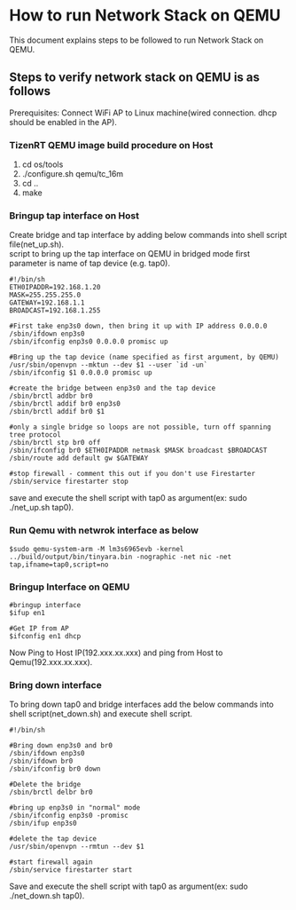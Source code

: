 # How to run Network Stack on QEMU
This document explains steps to be followed to run Network Stack on QEMU.  

## Steps to verify network stack on QEMU is as follows

Prerequisites: Connect WiFi AP to Linux machine(wired connection. dhcp should be enabled in the AP).  

### TizenRT QEMU image build procedure on Host
1. cd os/tools
2. ./configure.sh qemu/tc_16m
3. cd ..
4. make


### Bringup tap interface on Host
Create bridge and tap interface by adding below commands into shell script file(net_up.sh).  
script to bring up the tap interface on QEMU in bridged mode first parameter is name of tap device (e.g. tap0).  
```
#!/bin/sh
ETH0IPADDR=192.168.1.20
MASK=255.255.255.0
GATEWAY=192.168.1.1
BROADCAST=192.168.1.255

#First take enp3s0 down, then bring it up with IP address 0.0.0.0
/sbin/ifdown enp3s0
/sbin/ifconfig enp3s0 0.0.0.0 promisc up

#Bring up the tap device (name specified as first argument, by QEMU)
/usr/sbin/openvpn --mktun --dev $1 --user `id -un`
/sbin/ifconfig $1 0.0.0.0 promisc up

#create the bridge between enp3s0 and the tap device
/sbin/brctl addbr br0
/sbin/brctl addif br0 enp3s0
/sbin/brctl addif br0 $1

#only a single bridge so loops are not possible, turn off spanning tree protocol
/sbin/brctl stp br0 off
/sbin/ifconfig br0 $ETH0IPADDR netmask $MASK broadcast $BROADCAST
/sbin/route add default gw $GATEWAY

#stop firewall - comment this out if you don't use Firestarter
/sbin/service firestarter stop
```
save and execute the shell script with tap0 as argument(ex: sudo ./net_up.sh tap0).  

### Run Qemu with netwrok interface as below
```
$sudo qemu-system-arm -M lm3s6965evb -kernel ../build/output/bin/tinyara.bin -nographic -net nic -net tap,ifname=tap0,script=no
```
### Bringup Interface on QEMU
```
#bringup interface
$ifup en1

#Get IP from AP
$ifconfig en1 dhcp
```
Now Ping to Host IP(192.xxx.xx.xxx) and ping from Host to Qemu(192.xxx.xx.xxx).  

### Bring down interface
To bring down tap0 and bridge interfaces add the below commands into shell script(net_down.sh) and execute shell script.  
```
#!/bin/sh

#Bring down enp3s0 and br0
/sbin/ifdown enp3s0
/sbin/ifdown br0
/sbin/ifconfig br0 down

#Delete the bridge
/sbin/brctl delbr br0

#bring up enp3s0 in "normal" mode
/sbin/ifconfig enp3s0 -promisc
/sbin/ifup enp3s0

#delete the tap device
/usr/sbin/openvpn --rmtun --dev $1

#start firewall again
/sbin/service firestarter start
```
Save and execute the shell script with tap0 as argument(ex: sudo ./net_down.sh tap0).  
